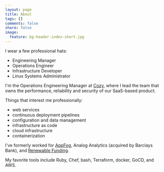 ```yaml
---
layout: page
title: About
tags: []
comments: false
share: false
image:
  feature: bg-header-index-short.jpg
---
```



I wear a few professional hats:

- Engineering Manager
- Operations Engineer
- Infrastructure Developer
- Linux Systems Administrator

I'm the Operations Engineering Manager at [Cozy](https://cozy.co/), where I lead the team that owns the performance, reliability and security of our SaaS-based product.

Things that interest me professionally:

- web services
- continuous deployment pipelines
- configuration and data management
- infrastructure as code
- cloud infrastructure
- containerization

I've formerly worked for [AppFog](https://www.appfog.com/), Analog Analytics (acquired by Barclays Bank), and [Renewable Funding](https://renewfund.com).

My favorite tools include Ruby, Chef, bash, Terraform, docker, GoCD, and AWS.
